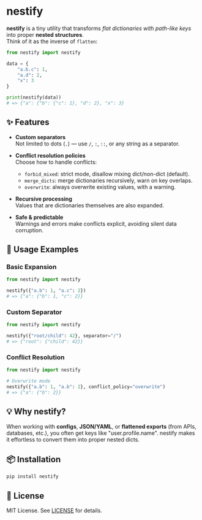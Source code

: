 # nestify

**nestify** is a tiny utility that transforms *flat dictionaries with path-like keys* into proper **nested structures**.  
Think of it as the inverse of `flatten`:  

```python
from nestify import nestify

data = {
    "a.b.c": 1,
    "a.d": 2,
    "x": 3
}

print(nestify(data))
# => {"a": {"b": {"c": 1}, "d": 2}, "x": 3}
```

## ✨ Features

- **Custom separators**  
  Not limited to dots (`.`) — use `/`, `:`, `::`, or any string as a separator.

- **Conflict resolution policies**  
  Choose how to handle conflicts: 
  - `forbid_mixed`: strict mode, disallow mixing dict/non-dict (default).
  - `merge_dicts`: merge dictionaries recursively, warn on key overlaps.
  - `overwrite`: always overwrite existing values, with a warning.

- **Recursive processing**  
  Values that are dictionaries themselves are also expanded.

- **Safe & predictable**  
  Warnings and errors make conflicts explicit, avoiding silent data corruption.

## 🔧 Usage Examples

### Basic Expansion

```python
from nestify import nestify

nestify({"a.b": 1, "a.c": 2})
# => {"a": {"b": 1, "c": 2}}
```

### Custom Separator

```python
from nestify import nestify

nestify({"root/child": 42}, separator="/")
# => {"root": {"child": 42}}
```

### Conflict Resolution

```python
from nestify import nestify

# Overwrite mode
nestify({"a.b": 1, "a.b": 2}, conflict_policy="overwrite")
# => {"a": {"b": 2}}
```

## 💡 Why nestify?

When working with **configs**, **JSON/YAML**, or **flattened exports** (from APIs, databases, etc.),
you often get keys like "user.profile.name". nestify makes it effortless to convert them into proper nested dicts.

## 📦 Installation

```bash
pip install nestify
```

## 🧾 License

MIT License. See [LICENSE](LICENSE) for details.

